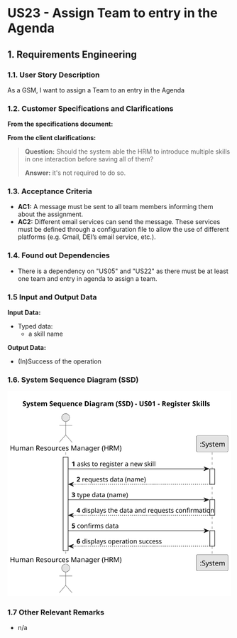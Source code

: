 # US23 - Assign Team to entry in the Agenda

## 1. Requirements Engineering

### 1.1. User Story Description

As a GSM, I want to assign a Team to an entry in the Agenda

### 1.2. Customer Specifications and Clarifications

**From the specifications document:**

>

**From the client clarifications:**

> **Question:**
> Should the system able the HRM to introduce multiple skills in one interaction before saving all of them?
>
> **Answer:**
> it's not required to do so.

### 1.3. Acceptance Criteria

* **AC1:** A message must be sent to all team members informing them about the assignment.
* **AC2:** Different email services can send the message. These services must be defined through a configuration file to allow the use of different platforms (e.g. Gmail, DEI’s email service, etc.).

### 1.4. Found out Dependencies

* There is a dependency on "US05" and "US22" as there must be at least one team and entry in agenda to assign a team.

### 1.5 Input and Output Data

**Input Data:**

* Typed data:
    * a skill name

**Output Data:**

* (In)Success of the operation

### 1.6. System Sequence Diagram (SSD)

![System Sequence Diagram - Alternative One](svg/us01-system-sequence-diagram.svg)

### 1.7 Other Relevant Remarks

* n/a